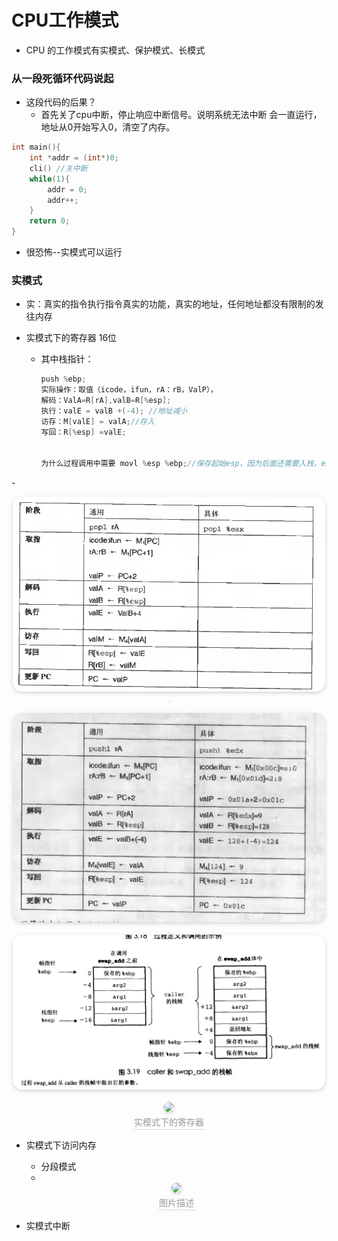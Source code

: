 # CPU工作模式

- CPU 的工作模式有实模式、保护模式、长模式

### 从一段死循环代码说起
- 这段代码的后果？
  - 首先关了cpu中断，停止响应中断信号。说明系统无法中断 会一直运行，地址从0开始写入0，清空了内存。
```cpp
int main(){
    int *addr = (int*)0;
    cli() //关中断
    while(1){
        addr = 0;
        addr++;
    }
    return 0;
}
```
- 很恐怖--实模式可以运行


### 实模式
- 实：真实的指令执行指令真实的功能，真实的地址，任何地址都没有限制的发往内存

- 实模式下的寄存器 16位
  - 其中栈指针：
    ```c
    push %ebp;
    实际操作：取值（icode，ifun，rA：rB，ValP），
    解码：ValA=R[rA],valB=R[%esp];
    执行：valE = valB +(-4); //地址减小
    访存：M[valE] = valA;//存入
    写回：R[%esp] =valE;


    为什么过程调用中需要 movl %esp %ebp;//保存起始esp，因为后面还需要入栈，esp还会变呀～～
    ```

-<center>
    <img style="border-radius: 1.125em;
    box-shadow: 0 2px 4px 0 rgba(34,36,38,.12),0 2px 10px 0 rgba(34,36,38,.08);"
    src=img/2021-05-19-10-48-00.png
width=500px>
    <br>
    <div style="color:orange; border-bottom: 1px solid #d9d9d9;
    display: inline-block;
    color: #999;
    padding: 2px;"></div>
</center>
<center>
    <img style="border-radius: 1.125em;
    box-shadow: 0 2px 4px 0 rgba(34,36,38,.12),0 2px 10px 0 rgba(34,36,38,.08);"
    src=img/2021-05-19-10-45-21.png
width=500px>
    <br>
    <div style="color:orange; border-bottom: 1px solid #d9d9d9;
    display: inline-block;
    color: #999;
    padding: 2px;"></div>
</center>

<center>
    <img style="border-radius: 1.125em;
    box-shadow: 0 2px 4px 0 rgba(34,36,38,.12),0 2px 10px 0 rgba(34,36,38,.08);"
    src=img/2021-05-19-10-51-49.png
width=500px>
    <br>
    <div style="color:orange; border-bottom: 1px solid #d9d9d9;
    display: inline-block;
    color: #999;
    padding: 2px;"></div>
</center>

<center>
    <img style="border-radius: 1.125em;
    box-shadow: 0 2px 4px 0 rgba(34,36,38,.12),0 2px 10px 0 rgba(34,36,38,.08);"
    src=https://static001.geekbang.org/resource/image/f8/f8/f837811192730cc9c152afbcccf4eff8.jpeg
width=600px>
    <br>
    <div style="color:orange; border-bottom: 1px solid #d9d9d9;
    display: inline-block;
    color: #999;
    padding: 2px;">实模式下的寄存器</div>
</center>


- 实模式下访问内存
  - 分段模式
  - 
  <center>
      <img style="border-radius: 1.125em;
      box-shadow: 0 2px 4px 0 rgba(34,36,38,.12),0 2px 10px 0 rgba(34,36,38,.08);"
      src=https://static001.geekbang.org/resource/image/69/1c/690cbe5e4371eabeb9a1eaea6f37881c.jpg
  width=400px>
      <br>
      <div style="color:orange; border-bottom: 1px solid #d9d9d9;
      display: inline-block;
      color: #999;
      padding: 2px;">图片描述</div>
  </center>
  

- 实模式中断
  
